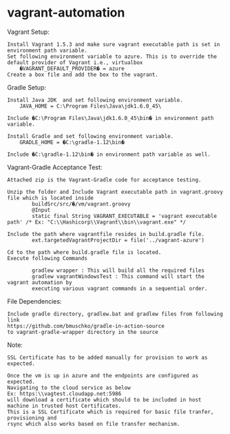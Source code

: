 vagrant-automation
==================
Vagrant Setup:

	Install Vagrant 1.5.3 and make sure vagrant executable path is set in environment path variable.
	Set following environment variable to azure. This is to override the default provider of Vagrant i.e., virtualbox 
		�VAGRANT_DEFAULT_PROVIDER� = azure 
	Create a box file and add the box to the vagrant.

Gradle Setup:

	Install Java JDK  and set following environment variable.
		JAVA_HOME = C:\Program Files\Java\jdk1.6.0_45\

	Include �C:\Program Files\Java\jdk1.6.0_45\bin� in environment path variable.

	Install Gradle and set following environment variable.
		GRADLE_HOME = �C:\gradle-1.12\bin�

	Include �C:\gradle-1.12\bin� in environment path variable as well.


Vagrant-Gradle Acceptance Test:

	Attached zip is the Vagrant-Gradle code for acceptance testing.

	Unzip the folder and Include Vagrant executable path in vagrant.groovy file which is located inside
			buildSrc/src/�/vm/vagrant.groovy
			@Input
			static final String VAGRANT_EXECUTABLE = 'vagrant executable path' /* Ex: "C:\\Hashicorp\\Vagrant\\bin\\vagrant.exe" */

	Include the path where vagrantfile resides in build.gradle file.
			ext.targetedVagrantProjectDir = file('../vagrant-azure')

	Cd to the path where build.gradle file is located.
	Execute following Commands
	
			gradlew wrapper : This will build all the required files
			gradlew vagrantWindowsTest : This command will start the vagrant automation by 
			executing various vagrant commands in a sequential order.
	
	
File Dependencies:

	Include gradle directory, gradlew.bat and gradlew files from following link
	https://github.com/bmuschko/gradle-in-action-source
	to vagrant-gradle-wrapper directory in the source

	
Note:

	SSL Certificate has to be added manually for provision to work as expected.

	Once the vm is up in azure and the endpoints are configured as expected. 
	Navigating to the cloud service as below
	Ex: https:\\vagtest.cloudapp.net:5986 
	will download a certificate which should to be included in host machine in trusted host Certificates. 
	This is a SSL Certificate which is required for basic file tranfer, provisioning and 
	rsync which also works based on file transfer mechanism.







